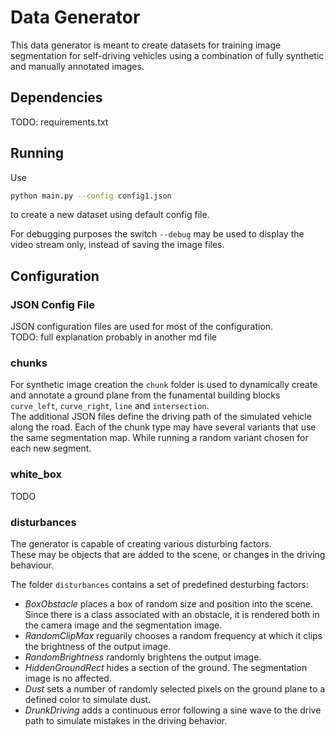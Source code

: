 # Data Generator

This data generator is meant to create datasets for training image segmentation for self-driving vehicles using a combination of fully synthetic and manually annotated images.

## Dependencies

TODO: requirements.txt

## Running

Use 
```bash
python main.py --config config1.json
```
to create a new dataset using default config file.

For debugging purposes the switch `--debug` may be used to display the video stream only, instead of saving the image files.

## Configuration

### JSON Config File
JSON configuration files are used for most of the configuration.  
TODO: full explanation probably in another md file

### chunks
For synthetic image creation the `chunk` folder is used to dynamically create and annotate a ground plane 
from the funamental building blocks `curve_left`, `curve_right`, `line` and `intersection`.  
The additional JSON files define the driving path of the simulated vehicle along the road.
Each of the chunk type may have several variants that use the same segmentation map. While running a random variant
chosen for each new segment.

### white_box
TODO


### disturbances
The generator is capable of creating various disturbing factors.  
These may be objects that are added to the scene, or changes in the driving behaviour.

The folder `disturbances` contains a set of predefined desturbing factors:

- _BoxObstacle_ places a box of random size and position into the scene.  
Since there is a class associated with an obstacle, it is rendered both in the camera image and the segmentation image.
- _RandomClipMax_ reguarily chooses a random frequency at which it clips the brightness of the output image.
- _RandomBrightness_ randomly brightens the output image.
- _HiddenGroundRect_ hides a section of the ground. The segmentation image is no affected.
- _Dust_ sets a number of randomly selected pixels on the ground plane to a defined color to simulate dust.
- _DrunkDriving_ adds a continuous error following a sine wave to the drive path to simulate mistakes in the driving behavior.
